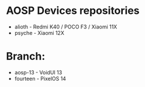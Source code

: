# AOSP Devices repositories #

- alioth - Redmi K40 / POCO F3 / Xiaomi 11X
- psyche - Xiaomi 12X

# Branch:
* aosp-13   - VoidUI 13
* fourteen  - PixelOS 14
  
